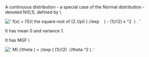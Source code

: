 A continuous distribution - a special case of the Normal distribution -
denoted N(0,1), defined by \\

![' f(x) = (1)/( the square root of (2 //pi)
) //exp    ( - (1)/(2) x \^2  ) . '](../dictionary/equation_images/1761.1..png)

It has mean 0 and variance 1.

It has MGF \\

![' M( //theta ) = //exp ( (1)/(2)  //theta \^2 ) .'](../dictionary/equation_images/1761.2..png)
